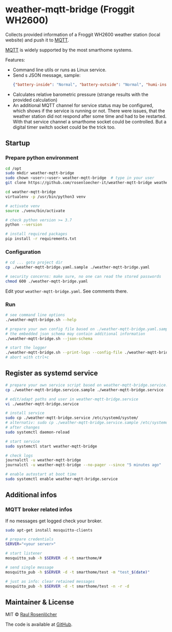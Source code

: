 # weather-mqtt-bridge (Froggit WH2600)

Collects provided information of a Froggit WH2600 weather station (local website) and push it to [MQTT](https://en.wikipedia.org/wiki/MQTT).

[MQTT](https://en.wikipedia.org/wiki/MQTT) is widely supported by the most smarthome systems.

Features:
- Command line utils or runs as Linux service.
- Send s JSON message, sample:
    ```json
    {"battery-inside": "Normal", "battery-outside": "Normal", "humi-inside": 48.0, "humi-outside": 94.0, "pressure-abs": 980.3, "pressure-rel": 1011.8, "rain-counter": 0.3, "rain-hourly": 0.0, "solar-radiation": 64.01, "status": "success", "temp-inside": 22.1, "temp-outside": 1.2, "timestamp": "2022-01-08T10:56:00", "uv": 251.0, "uvi": 1.0, "wind-direction": 223.0, "wind-gust": 0.0, "wind-speed": 0.0}
    ```
- Calculates relative barometric pressure (strange results with the provided calculation)
- An additional MQTT channel for service status may be configured, which shows if the service is running or not.
  There were issues, that the weather station did not respond after some time and had to be restarted.
  With that service channel a smarthome socket could be controlled. But a digital timer switch socket could be the trick too.

## Startup

### Prepare python environment
```bash
cd /opt
sudo mkdir weather-mqtt-bridge
sudo chown <user>:<user> weather-mqtt-bridge  # type in your user
git clone https://github.com/rosenloecher-it/weather-mqtt-bridge weather-mqtt-bridge

cd weather-mqtt-bridge
virtualenv -p /usr/bin/python3 venv

# activate venv
source ./venv/bin/activate

# check python version >= 3.7
python --version

# install required packages
pip install -r requirements.txt
```

### Configuration

```bash
# cd ... goto project dir
cp ./weather-mqtt-bridge.yaml.sample ./weather-mqtt-bridge.yaml

# security concerns: make sure, no one can read the stored passwords
chmod 600 ./weather-mqtt-bridge.yaml
```

Edit your `weather-mqtt-bridge.yaml`. See comments there.

### Run

```bash
# see command line options
./weather-mqtt-bridge.sh --help

# prepare your own config file based on ./weather-mqtt-bridge.yaml.sample
# the embedded json schema may contain additional information
./weather-mqtt-bridge.sh --json-schema

# start the logger
./weather-mqtt-bridge.sh --print-logs --config-file ./weather-mqtt-bridge.yaml
# abort with ctrl+c

```

## Register as systemd service
```bash
# prepare your own service script based on weather-mqtt-bridge.service.sample
cp ./weather-mqtt-bridge.service.sample ./weather-mqtt-bridge.service

# edit/adapt paths and user in weather-mqtt-bridge.service
vi ./weather-mqtt-bridge.service

# install service
sudo cp ./weather-mqtt-bridge.service /etc/systemd/system/
# alternativ: sudo cp ./weather-mqtt-bridge.service.sample /etc/systemd/system//weather-mqtt-bridge.service
# after changes
sudo systemctl daemon-reload

# start service
sudo systemctl start weather-mqtt-bridge

# check logs
journalctl -u weather-mqtt-bridge
journalctl -u weather-mqtt-bridge --no-pager --since "5 minutes ago"

# enable autostart at boot time
sudo systemctl enable weather-mqtt-bridge.service
```

## Additional infos

### MQTT broker related infos

If no messages get logged check your broker.
```bash
sudo apt-get install mosquitto-clients

# prepare credentials
SERVER="<your server>"

# start listener
mosquitto_sub -h $SERVER -d -t smarthome/#

# send single message
mosquitto_pub -h $SERVER -d -t smarthome/test -m "test_$(date)"

# just as info: clear retained messages
mosquitto_pub -h $SERVER -d -t smarthome/test -n -r -d
```

## Maintainer & License

MIT © [Raul Rosenlöcher](https://github.com/rosenloecher-it)

The code is available at [GitHub][home].

[home]: https://github.com/rosenloecher-it/weather-mqtt-bridge
